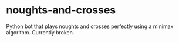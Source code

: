 # noughts-and-crosses
Python bot that plays noughts and crosses perfectly using a minimax algorithm. 
Currently broken.
